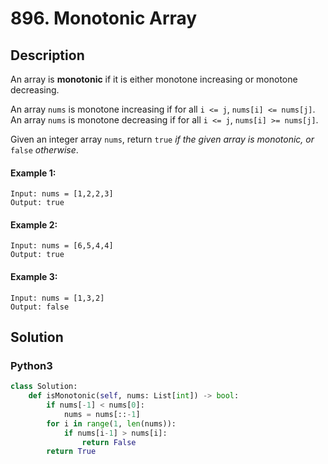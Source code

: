 # 896. Monotonic Array

## Description
An array is **monotonic** if it is either monotone increasing or monotone decreasing.

An array `nums` is monotone increasing if for all `i <= j`, `nums[i] <= nums[j]`. An array `nums` is monotone decreasing if for all `i <= j`, `nums[i] >= nums[j]`.

Given an integer array `nums`, return `true` *if the given array is monotonic, or* `false` *otherwise*.

#### Example 1:
```
Input: nums = [1,2,2,3]
Output: true
```

#### Example 2:
```
Input: nums = [6,5,4,4]
Output: true
```

#### Example 3:
```
Input: nums = [1,3,2]
Output: false
```


## Solution

### Python3
```python
class Solution:
    def isMonotonic(self, nums: List[int]) -> bool:
        if nums[-1] < nums[0]:
            nums = nums[::-1]
        for i in range(1, len(nums)):
            if nums[i-1] > nums[i]:
                return False
        return True
```